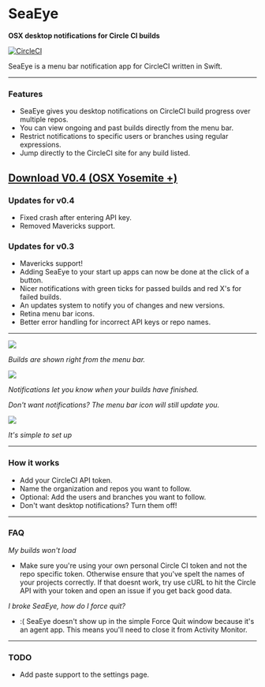 SeaEye
======

**OSX desktop notifications for Circle CI builds**

[![CircleCI](https://circleci.com/gh/nolaneo/SeaEye.svg?style=svg)](https://circleci.com/gh/nolaneo/SeaEye)

SeaEye is a menu bar notification app for CircleCI written in Swift.

---

### Features
* SeaEye gives you desktop notifications on CircleCI build progress over multiple repos.
* You can view ongoing and past builds directly from the menu bar.
* Restrict notifications to specific users or branches using regular expressions.
* Jump directly to the CircleCI site for any build listed.

## [Download V0.4 (OSX Yosemite +)](https://github.com/nolaneo/SeaEye/blob/master/Builds/SeaEye%20v0.4.zip?raw=true)

### Updates for v0.4
* Fixed crash after entering API key.
* Removed Mavericks support.

### Updates for v0.3
* Mavericks support!
* Adding SeaEye to your start up apps can now be done at the click of a button.
* Nicer notifications with green ticks for passed builds and red X's for failed builds.
* An updates system to notify you of changes and new versions.
* Retina menu bar icons.
* Better error handling for incorrect API keys or repo names.

---

![](https://raw.githubusercontent.com/nolaneo/SeaEye/master/Screenshots/builds.png)

*Builds are shown right from the menu bar.*


![](https://raw.githubusercontent.com/nolaneo/SeaEye/master/Screenshots/notification.png)

*Notifications let you know when your builds have finished.*

*Don't want notifications? The menu bar icon will still update you.*


![](https://raw.githubusercontent.com/nolaneo/SeaEye/master/Screenshots/settings.png)

*It's simple to set up*


---
### How it works
* Add your CircleCI API token.
* Name the organization and repos you want to follow.
* Optional: Add the users and branches you want to follow.
* Don't want desktop notifications? Turn them off!

---
### FAQ

*My builds won't load*
* Make sure you're using your own personal Circle CI token and not the repo specific token. Otherwise ensure that you've spelt the names of your projects correctly. If that doesnt work, try use cURL to hit the Circle API with your token and open an issue if you get back good data.

*I broke SeaEye, how do I force quit?*
* :( SeaEye doesn't show up in the simple Force Quit window because it's an agent app. This means you'll need to close it from Activity Monitor.

---
### TODO
* Add paste support to the settings page.

